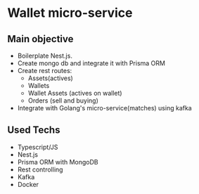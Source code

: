 # Wallet micro-service

## Main objective
- Boilerplate Nest.js.
- Create mongo db and integrate it with Prisma ORM
- Create rest routes:
  - Assets(actives)
  - Wallets
  - Wallet Assets (actives on wallet)
  - Orders (sell and buying)
- Integrate with Golang's micro-service(matches) using kafka

## Used Techs
- Typescript/JS
- Nest.js
- Prisma ORM with MongoDB
- Rest controlling
- Kafka
- Docker
